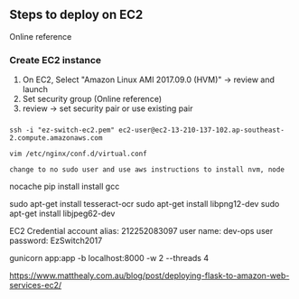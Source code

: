 ## Steps to deploy on EC2
Online reference

### Create EC2 instance
1. On EC2, Select "Amazon Linux AMI 2017.09.0 (HVM)" -> review and launch
2. Set security group (Online reference)
3. review -> set security pair or use existing pair
### 



```
ssh -i "ez-switch-ec2.pem" ec2-user@ec2-13-210-137-102.ap-southeast-2.compute.amazonaws.com

vim /etc/nginx/conf.d/virtual.conf

change to no sudo user and use aws instructions to install nvm, node
```

nocache pip install
install gcc

sudo apt-get install tesseract-ocr
sudo apt-get install libpng12-dev
sudo apt-get install libjpeg62-dev

EC2 Credential
account alias: ‎212252083097
user name: dev-ops
user password: EzSwitch2017

gunicorn app:app -b localhost:8000 -w 2 --threads 4


https://www.matthealy.com.au/blog/post/deploying-flask-to-amazon-web-services-ec2/
